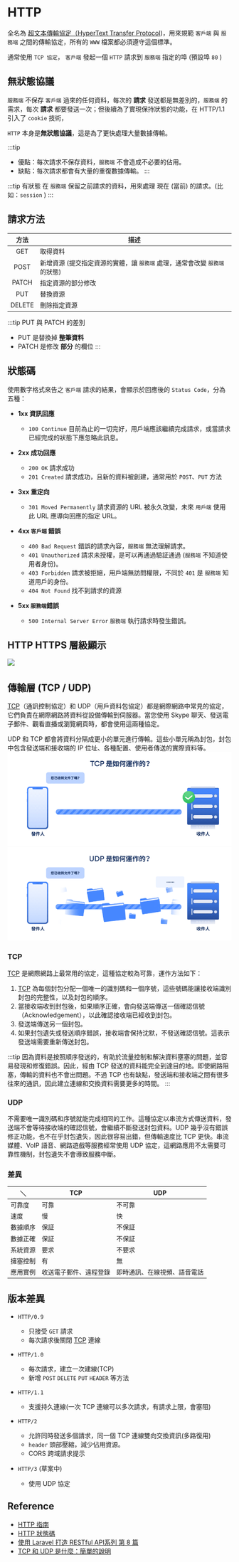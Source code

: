# HTTP

全名為 [超文本傳輸協定（HyperText Transfer Protocol](https://zh.wikipedia.org/wiki/%E8%B6%85%E6%96%87%E6%9C%AC%E4%BC%A0%E8%BE%93%E5%8D%8F%E8%AE%AE))，用來規範 `客戶端` 與 `服務端` 之間的傳輸協定，所有的 `WWW` 檔案都必須遵守這個標準。

通常使用 `TCP 協定`， `客戶端` 發起一個 `HTTP` 請求到 `服務端` 指定的埠 (預設埠 `80` )

## 無狀態協議

`服務端` 不保存 `客戶端` 過來的任何資料，每次的 **請求** 發送都是無差別的，`服務端` 的需求，每次 **請求** 都要發送一次；但後續為了實現保持狀態的功能，在 HTTP/1.1 引入了 `cookie` 技術，

`HTTP` 本身是**無狀態協議**，這是為了更快處理大量數據傳輸。

:::tip
 - 優點：每次請求不保存資料，`服務端` 不會造成不必要的佔用。
 - 缺點：每次請求都會有大量的重復數據傳輸。
:::

:::tip 有狀態
在 `服務端` 保留之前請求的資料，用來處理 現在 (當前) 的請求。(比如：`session` )
:::

## 請求方法

|方法|描述|
|:-:|-|
| GET | 取得資料 |
| POST | 新增資源 (提交指定資源的實體，讓 `服務端` 處理，通常會改變 `服務端` 的狀態) |
| PATCH | 指定資源的部分修改 |
| PUT | 替換資源 |
| DELETE | 刪除指定資源 |

:::tip PUT 與 PATCH 的差別
- PUT 是替換掉 **整筆資料**
- PATCH 是修改 **部分** 的欄位
:::

## 狀態碼
使用數字格式來告之 `客戶端` 請求的結果，會顯示於回應後的 `Status Code`，分為五種：
- **1xx 資訊回應**
  - `100 Continue` 目前為止的一切完好，用戶端應該繼續完成請求，或當請求已經完成的狀態下應忽略此訊息。
- **2xx 成功回應**
  - `200 OK` 請求成功
  - `201 Created` 請求成功，且新的資料被創建，通常用於 `POST`、`PUT` 方法
- **3xx 重定向**
  - `301 Moved Permanently` 請求資源的 URL 被永久改變，未來 `用戶端` 使用此 URL 應導向回應的指定 URL。

- **4xx `客戶端` 錯誤**
  - `400 Bad Request` 錯誤的請求內容，`服務端` 無法理解請求。
  - `401 Unauthorized` 請求未授權，是可以再通過驗証通過 (`服務端` 不知道使用者身份)。
  - `403 Forbidden` 請求被拒絕，用戶端無訪問權限，不同於 `401` 是 `服務端` 知道用戶的身份。
  - `404 Not Found` 找不到請求的資源
- **5xx `服務端`錯誤** 
  - `500 Internal Server Error` `服務端` 執行請求時發生錯誤。 

## HTTP HTTPS 層級顯示
<img src="/Browser/img/http-https.jpeg">

## 傳輸層 (TCP / UDP)

[TCP]（通訊控制協定）和 UDP（用戶資料包協定）都是網際網路中常見的協定，它們負責在網際網路將資料從設備傳輸到伺服器。當您使用 Skype 聊天、發送電子郵件、觀看直播或瀏覽網頁時，都會使用這兩種協定。

UDP 和 TCP 都會將資料分隔成更小的單元進行傳輸。這些小單元稱為封包，封包中包含發送端和接收端的 IP 位址、各種配置、使用者傳送的實際資料等。
<img src="./img/TCP_vs_UDP_01_ZH-TW.gif">
<img src="./img/TCP_vs_UDP_02_ZH-TW.gif">

### TCP
[TCP]:/Browser/tcp.md
[TCP] 是網際網路上最常用的協定，這種協定較為可靠，運作方法如下：

1. [TCP] 為每個封包分配一個唯一的識別碼和一個序號，這些號碼能讓接收端識別封包的完整性，以及封包的順序。
2. 當接收端收到封包後，如果順序正確，會向發送端傳送一個確認信號（Acknowledgement），以此確認接收端已經收到封包。
3. 發送端傳送另一個封包。
4. 如果封包遺失或發送順序錯誤，接收端會保持沈默，不發送確認信號。這表示發送端需要重新傳送封包。

:::tip
因為資料是按照順序發送的，有助於流量控制和解決資料壅塞的問題，並容易發現和修復錯誤。因此，經由 TCP 發送的資料能完全到達目的地。即使網路阻塞，傳輸的資料也不會出問題。不過 TCP 也有缺點，發送端和接收端之間有很多往來的通訊，因此建立連線和交換資料需要更多的時間。
:::

### UDP

不需要唯一識別碼和序號就能完成相同的工作。這種協定以串流方式傳送資料，發送端不會等待接收端的確認信號，會繼續不斷發送封包資料。UDP 幾乎沒有錯誤修正功能，也不在乎封包遺失，因此很容易出錯，但傳輸速度比 TCP 更快。串流媒體、VoIP 語音、網路遊戲等服務經常使用 UDP 協定，這網路應用不太需要可靠性機制，封包遺失不會導致服務中斷。

### 差異
|＼|TCP|UDP|
|-|-|-|
|可靠度|可靠|不可靠|
|速度	|慢|快|
|數據順序|保証|不保証|
|數據正確|保証|不保証|
|系統資源|要求|不要求|
|擁塞控制|有|無|
|應用實例|收送電子郵件、遠程登錄|即時通訊、在線視頻、語音電話|

## 版本差異

- `HTTP/0.9`
  - 只接受 `GET` 請求
  - 每次請求後關閉 [TCP] 連線

- `HTTP/1.0`
  - 每次請求，建立一次建線(TCP)
  - 新增 `POST` `DELETE` `PUT` `HEADER` 等方法

- `HTTP/1.1`
  - 支援持久連線(一次 TCP 連線可以多次請求，有請求上限，會塞阻)

- `HTTP/2`
  - 允許同時發送多個請求，同一個 TCP 連線雙向交換資訊(多路復用)
  - `header` 頭部壓縮，減少佔用資源。
  - CORS 跨域請求提示

- `HTTP/3` (草案中)
  - 使用 UDP 協定



## Reference
- [HTTP 指南](https://halfrost.com/http/)
- [HTTP 狀態碼](https://developer.mozilla.org/zh-TW/docs/Web/HTTP/Status)
- [使用 Laravel 打造 RESTful API系列 第 8 篇](https://ithelp.ithome.com.tw/articles/10217459)
- [TCP 和 UDP 是什麼：簡單的說明](https://nordvpn.com/zh-tw/blog/tcp-udp-bijiao/)